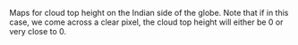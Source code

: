 Maps for cloud top height on the Indian side of the globe. Note that if in this case, we come across a clear pixel, the cloud top height will either be 0 or very close to 0.
